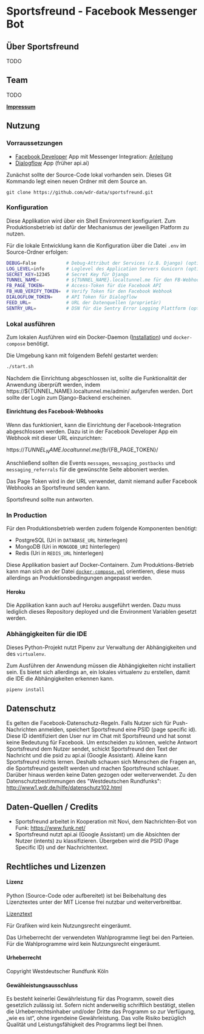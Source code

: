 # Sportsfreund - Facebook Messenger Bot

## Über Sportsfreund
TODO

## Team
TODO

[**Impressum**](http://www1.wdr.de/impressum/index.html)

## Nutzung

### Vorraussetzungen

- [Facebook Developer](https://developer.facebook.com/) App mit Messenger Integration: [Anleitung](https://developers.facebook.com/docs/messenger-platform/getting-started/app-setup)
- [Dialogflow](https://dialogflow.com/) App (früher api.ai)

Zunächst sollte der Source-Code lokal vorhanden sein. Dieses Git Kommando legt einen neuen Ordner mit dem Source an.

```
git clone https://github.com/wdr-data/sportsfreund.git
```


### Konfiguration

Diese Applikation wird über ein Shell Environment konfiguriert.
Zum Produktionsbetrieb ist dafür der Mechanismus der jeweiligen Platform zu nutzen.

Für die lokale Entwicklung kann die Konfiguration über die Datei `.env` im Source-Ordner erfolgen:

```bash
DEBUG=False           # Debug-Attribut der Services (z.B. Django) (optional)
LOG_LEVEL=info        # Loglevel des Application Servers Gunicorn (optional)
SECRET_KEY=12345      # Secret Key für Django
TUNNEL_NAME=          # ${TUNNEL_NAME}.localtunnel.me für den FB-Webhook
FB_PAGE_TOKEN=        # Access-Token für die Facebook API
FB_HUB_VERIFY_TOKEN=  # Verify Token für den Facebook Webhook
DIALOGFLOW_TOKEN=     # API Token für Dialogflow
FEED_URL=             # URL der Datenquellen (proprietär)
SENTRY_URL=           # DSN für die Sentry Error Logging Plattform (optional)
```

### Lokal ausführen

Zum lokalen Ausführen wird ein Docker-Daemon ([Installation](https://www.docker.com/get-docker)) und `docker-compose` benötigt.

Die Umgebung kann mit folgendem Befehl gestartet werden:

```bash
./start.sh
```

Nachdem die Einrichtung abgeschlossen ist, sollte die Funktionalität der Anwendung überprüft werden,
indem https://${TUNNEL_NAME}.localtunnel.me/admin/ aufgerufen werden. Dort sollte der Login zum Django-Backend erscheinen.


#### Einrichtung des Facebook-Webhooks

Wenn das funktioniert, kann die Einrichtung der Facebook-Integration abgeschlossen werden.
Dazu ist in der Facebook Developer App ein Webhook mit dieser URL einzurichten:

https://${TUNNEL_NAME}.localtunnel.me/fb/${FB_PAGE_TOKEN}/

Anschließend sollten die Events `messages`, `messaging_postbacks` und `messaging_referrals` für die gewünschte Seite abboniert werden.

Das Page Token wird in der URL verwendet, damit niemand außer Facebook Webhooks an Sportsfreund senden kann.

Sportsfreund sollte nun antworten.

### In Production

Für den Produktionsbetrieb werden zudem folgende Komponenten benötigt:
- PostgreSQL (Uri in `DATABASE_URL` hinterlegen)
- MongoDB (Uri in `MONGODB_URI` hinterlegen)
- Redis (Uri in `REDIS_URL` hinterlegen)

Diese Applikation basiert auf Docker-Containern.
Zum Produktions-Betrieb kann man sich an der Datei [`docker-compose.yml`](/docker-compose.yml) orientieren,
diese muss allerdings an Produktionsbedingungen angepasst werden.

#### Heroku

Die Applikation kann auch auf Heroku ausgeführt werden.
Dazu muss lediglich dieses Repository deployed und die Environment Variablen gesetzt werden.

### Abhängigkeiten für die IDE

Dieses Python-Projekt nutzt Pipenv zur Verwaltung der Abhängigkeiten und des `virtualenv`.

Zum Ausführen der Anwendung müssen die Abhängigkeiten nicht installiert sein. Es bietet sich
allerdings an, ein lokales virtualenv zu erstellen, damit die IDE die Abhängigkeiten erkennen kann.

```bash
pipenv install
```


## Datenschutz
Es gelten die Facebook-Datenschutz-Regeln. Falls Nutzer sich für Push-Nachrichten anmelden, speichert Sportsfreund eine PSID (page specific id). Diese ID identifiziert den User nur im Chat mit Sportsfreund und hat sonst keine Bedeutung für Facebook.
Um entscheiden zu können, welche Antwort Sportsfreund  dem Nutzer sendet, schickt Sportsfreund den Text der Nachricht und die psid zu api.ai (Google Assistant).
Alleine kann Sportsfreund nichts lernen. Deshalb schauen sich Menschen die Fragen an, die Sportsfreund gestellt werden und machen Sportsfreund schlauer.
Darüber hinaus werden keine Daten gezogen oder weiterverwendet.
Zu den Datenschutzbestimmungen des "Westdeutschen Rundfunks": http://www1.wdr.de/hilfe/datenschutz102.html

## Daten-Quellen / Credits
- Sportsfreund arbeitet in Kooperation mit Novi, dem Nachrichten-Bot von Funk: https://www.funk.net/
- Sportsfreund nutzt api.ai (Google Assistant) um die Absichten der Nutzer (intents) zu klassifizieren. Übergeben wird die PSID (Page Specific ID) und der Nachrichtentext.

## Rechtliches und Lizenzen

#### Lizenz

Python (Source-Code oder aufbereitet) ist bei Beibehaltung des Lizenztextes unter der MIT License frei nutzbar und weiterverbreitbar.

[Lizenztext](LICENSE)

Für Grafiken wird kein Nutzungsrecht eingeräumt.

Das Urheberrecht der verwendeten Wahlprogramme liegt bei den Parteien. Für die Wahlprogramme wird kein Nutzungsrecht eingeräumt.

#### Urheberrecht

Copyright Westdeutscher Rundfunk Köln


#### Gewähleistungsausschluss
Es besteht keinerlei Gewährleistung für das Programm, soweit dies gesetzlich zulässig ist. Sofern nicht anderweitig schriftlich bestätigt, stellen die Urheberrechtsinhaber und/oder Dritte das Programm so zur Verfügung, „wie es ist“, ohne irgendeine Gewährleistung. Das volle Risiko bezüglich Qualität und Leistungsfähigkeit des Programms liegt bei Ihnen.
